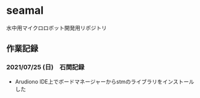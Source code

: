 # seamal
水中用マイクロロボット開発用リポジトリ

## 作業記録
### 2021/07/25 (日)　石関記録
* Arudiono IDE上でボードマネージャーからstmのライブラリをインストールした



